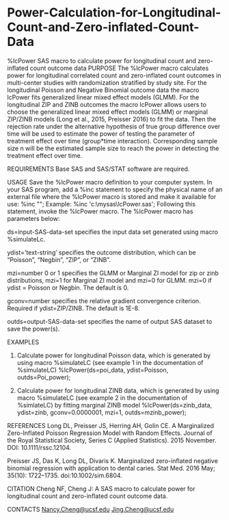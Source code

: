 # Power-Calculation-for-Longitudinal-Count-and-Zero-inflated-Count-Data

%lcPower SAS macro to calculate power for longitudinal count and zero-inflated count outcome data
PURPOSE
The %lcPower macro calculates power for longitudinal correlated count and zero-inflated count outcomes in multi-center studies with randomization stratified by study site. For the longitudinal Poisson and Negative Binomial outcome data the macro lcPower fits generalized linear mixed effect models (GLMM). For the longitudinal ZIP and ZINB outcomes the macro lcPower allows users to choose the generalized linear mixed effect models (GLMM) or marginal ZIP/ZINB models (Long et al., 2015, Preisser 2016) to fit the data. Then the rejection rate under the alternative hypothesis of true group difference over time will be used to estimate the power of testing the parameter of treatment effect over time (group*time interaction). Corresponding sample size n will be the estimated sample size to reach the power in detecting the treatment effect over time.

REQUIREMENTS
Base SAS and SAS/STAT software are required.

USAGE
Save the %lcPower macro definition to your computer system. In your SAS program, add a %inc statement to specify the physical name of an external file where the %lcPower macro is stored and make it available for use: 
	%inc "<location of lcPower macro>";
Example:  %inc 'c:\mysas\lcPower.sas';
Following this statement, invoke the %lcPower macro.
The %lcPower macro has parameters below: 

ds=input-SAS-data-set
specifies the input data set generated using macro %simulateLc. 

ydist=’text-string’
specifies the outcome distribution, which can be “Poisson”, “Negbin”, “ZIP”, or “ZINB”.

mzi=number 0 or 1
specifies the GLMM or Marginal ZI model for zip or zinb distributions, mzi=1 for Marginal ZI model and mzi=0 for GLMM. mzi=0 if ydist = Poisson or Negbin. The default is 0.

gconv=number
specifies the relative gradient convergence criterion. Required if ydist=ZIP/ZINB. The default is 1E-8.

outds=output-SAS-data-set 
specifies the name of output SAS dataset to save the power(s).

EXAMPLES
1.	Calculate power for longitudinal Poisson data, which is generated by using macro %simulateLC (see example 1 in the documentation of %simulateLC)
%lcPower(ds=poi_data, ydist=Poisson, outds=Poi_power);

2.	Calculate power for longitudinal ZINB data, which is generated by using macro %simulateLC (see example 2 in the documentation of %simlateLC) by fitting marginal ZINB model
%lcPower(ds=zinb_data, ydist=zinb, gconv=0.0000001, mzi=1, outds=mzinb_power);



REFERENCES
Long DL, Preisser JS, Herring AH, Golin CE. A Marginalized Zero-Inflated Poisson Regression Model with Random Effects. Journal of the Royal Statistical Society, Series C (Applied Statistics). 2015 November. DOI: 10.1111/rssc.12104.

Preisser JS, Das K, Long DL, Divaris K. Marginalized zero-inflated negative binomial regression with application to dental caries. Stat Med. 2016 May; 35(10): 1722–1735. doi:10.1002/sim.6804.


CITATION
Cheng NF, Cheng J: A SAS macro to calculate power for longitudinal count and zero-inflated count outcome data.

CONTACTS
Nancy.Cheng@ucsf.edu
Jing.Cheng@ucsf.edu
